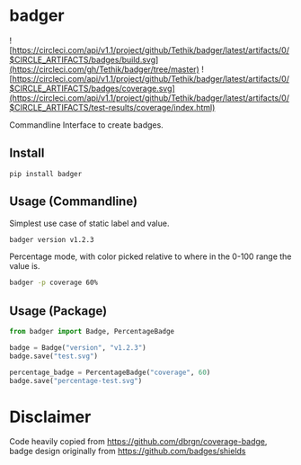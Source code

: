 # badger
![https://circleci.com/api/v1.1/project/github/Tethik/badger/latest/artifacts/0/$CIRCLE_ARTIFACTS/badges/build.svg](https://circleci.com/gh/Tethik/badger/tree/master)
![https://circleci.com/api/v1.1/project/github/Tethik/badger/latest/artifacts/0/$CIRCLE_ARTIFACTS/badges/coverage.svg](https://circleci.com/api/v1.1/project/github/Tethik/badger/latest/artifacts/0/$CIRCLE_ARTIFACTS/test-results/coverage/index.html)

Commandline Interface to create badges.

## Install
```
pip install badger
```

## Usage (Commandline)

Simplest use case of static label and value.
```bash
badger version v1.2.3
```

Percentage mode, with color picked relative to where in the 0-100 range the value is.
```bash
badger -p coverage 60%
```

## Usage (Package)
```python
from badger import Badge, PercentageBadge

badge = Badge("version", "v1.2.3")
badge.save("test.svg")

percentage_badge = PercentageBadge("coverage", 60)
badge.save("percentage-test.svg")
```


# Disclaimer
Code heavily copied from https://github.com/dbrgn/coverage-badge, badge design originally from https://github.com/badges/shields
